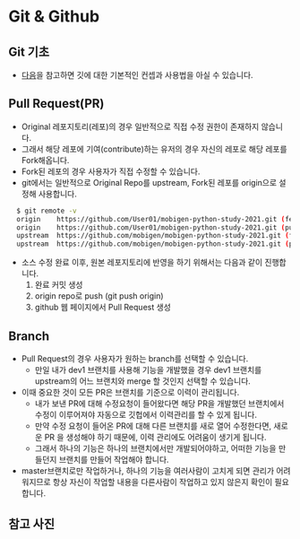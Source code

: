 # Git & Github

## Git 기초
- [다음](https://github.com/KennethanCeyer/tutorial-git)을 참고하면 깃에 대한 기본적인 컨셉과 사용법을 아실 수 있습니다.

## Pull Request(PR)
- Original 레포지토리(레포)의 경우 일반적으로 직접 수정 권한이 존재하지 않습니다.
- 그래서 해당 레포에 기여(contribute)하는 유저의 경우 자신의 레포로 해당 레포를 Fork해옵니다.
- Fork된 레포의 경우 사용자가 직접 수정할 수 있습니다.
- git에서는 일반적으로 Original Repo를 upstream, Fork된 레포를 origin으로 설정해 사용합니다.
```bash
  $ git remote -v
  origin    https://github.com/User01/mobigen-python-study-2021.git (fetch)
  origin    https://github.com/User01/mobigen-python-study-2021.git (push)
  upstream  https://github.com/mobigen/mobigen-python-study-2021.git (fetch)
  upstream  https://github.com/mobigen/mobigen-python-study-2021.git (push)
```
- 소스 수정 완료 이후, 원본 레포지토리에 반영을 하기 위해서는 다음과 같이 진행합니다.
  1. 완료 커밋 생성
  2. origin repo로 push (git push origin)
  3. github 웹 페이지에서 Pull Request 생성

## Branch
- Pull Request의 경우 사용자가 원하는 branch를 선택할 수 있습니다.
  - 만일 내가 dev1 브랜치를 사용해 기능을 개발했을 경우 dev1 브랜치를 upstream의 어느 브랜치와 merge 할 것인지 선택할 수 있습니다.
- 이때 중요한 것이 모든 PR은 브랜치를 기준으로 이력이 관리됩니다.
  - 내가 보낸 PR에 대해 수정요청이 들어왔다면 해당 PR을 개발했던 브랜치에서 수정이 이루어져야 자동으로 깃헙에서 이력관리를 할 수 있게 됩니다.
  - 만약 수정 요청이 들어온 PR에 대해 다른 브랜치를 새로 열어 수정한다면, 새로운 PR 을 생성해야 하기 때문에, 이력 관리에도 어려움이 생기게 됩니다.
  - 그래서 하나의 기능은 하나의 브랜치에서만 개발되어야하고, 어떠한 기능을 만들던지 브랜치를 만들어 작업해야 합니다.
- master브랜치로만 작업하거나, 하나의 기능을 여러사람이 고치게 되면 관리가 어려워지므로 항상 자신이 작업할 내용을 다른사람이 작업하고 있지 않은지 확인이 필요합니다.

## 참고 사진


